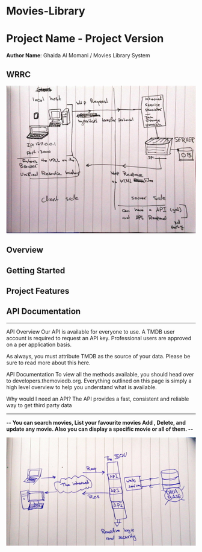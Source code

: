 # Movies-Library

# Project Name - Project Version

**Author Name**: Ghaida Al Momani / Movies Library System

## WRRC


![WRRC](./images/handDraw.jpg)


## Overview

## Getting Started
<!-- What are the steps that a user must take in order to build this app on their own machine and get it running? -->

## Project Features


## API Documentation
***
API Overview
Our API is available for everyone to use. A TMDB user account is required to request an API key. Professional users are approved on a per application basis.

As always, you must attribute TMDB as the source of your data. Please be sure to read more about this here.

API Documentation
To view all the methods available, you should head over to developers.themoviedb.org. Everything outlined on this page is simply a high level overview to help you understand what is available.

Why would I need an API?
The API provides a fast, consistent and reliable way to get third party data
***


**--
You can search movies, List your favourite movies 
Add , Delete, and update any movie.
Also you can display a specific movie or all of them.
--**


![The work flow of APIs, servers, DBs](./images/handDrawTask-13-14-15.jpg)